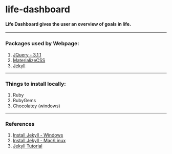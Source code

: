 # life-dashboard
#### Life Dashboard gives the user an overview of goals in life.
-------------------------
### Packages used by Webpage:
1. [JQuery - 3.1.1](https://blog.jquery.com/2016/09/22/jquery-3-1-1-released/)
2. [MaterializeCSS](http://materializecss.com/)
3. [Jekyll](https://jekyllrb.com/)
-------------------------
### Things to install locally:
1. Ruby
2. RubyGems
3. Chocolatey (windows)
-------------------------
### References
1. [Install Jekyll - Windows](https://jekyllrb.com/docs/windows/)
2. [Install Jekyll - Mac/Linux](https://jekyllrb.com/docs/installation/)
3. [Jekyll Tutorial](https://www.youtube.com/watch?v=IINPHVVrF5Q&list=PLWjCJDeWfDdfVEcLGAfdJn_HXyM4Y7_k-&index=2) 
